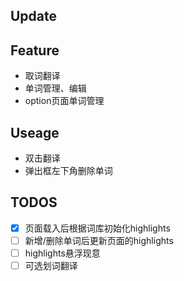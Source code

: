 ## Update

## Feature
+ 取词翻译
+ 单词管理、编辑
+ option页面单词管理

## Useage
+ 双击翻译
+ 弹出框左下角删除单词

## TODOS
+ [x] 页面载入后根据词库初始化highlights
+ [ ] 新增/删除单词后更新页面的highlights
+ [ ] highlights悬浮现意
+ [ ] 可选划词翻译

